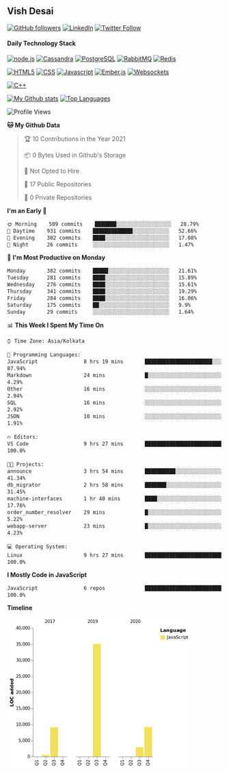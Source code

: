 ## Vish Desai

[![GitHub followers](https://img.shields.io/github/followers/shadyvd?style=for-the-badge&logoColor=white)](https://github.com/shadyvd?tab=followers)
[![LinkedIn](https://img.shields.io/badge/linkedin-%230077B5.svg?&style=for-the-badge&logo=linkedin&logoColor=white)](https://www.linkedin.com/in/vishdesai)
[![Twitter Follow](https://img.shields.io/badge/twitter-%231DA1F2.svg?&style=for-the-badge&logo=twitter&logoColor=white)](https://twitter.com/shadyvd)

#### Daily Technology Stack

[![node.js](https://img.shields.io/badge/node.js%20-%23339933.svg?&style=for-the-badge&logo=node.js&logoColor=white)](http://nodejs.org/)
[![Cassandra](https://img.shields.io/badge/cassandra-%231287B1.svg?&style=for-the-badge&logo=apache-cassandra&logoColor=white)](https://cassandra.apache.org)
[![PostgreSQL](https://img.shields.io/badge/postgres-%23316192.svg?&style=for-the-badge&logo=postgresql&logoColor=white)](https://www.postgresql.org)
[![RabbitMQ](https://img.shields.io/badge/rabbitmq-%23FF6600.svg?&style=for-the-badge&logo=redis&logoColor=white)](https://www.rabbitmq.com)
[![Redis](https://img.shields.io/badge/redis-%23DC382D.svg?&style=for-the-badge&logo=redis&logoColor=white)](https://www.redis.io)

[![HTML5](https://img.shields.io/badge/html5-%23E34F26.svg?&style=for-the-badge&logo=html5&logoColor=white)](https://en.wikipedia.org/wiki/HTML)
[![CSS](https://img.shields.io/badge/css-%23239120.svg?&style=for-the-badge&logo=css3&logoColor=white)](https://en.wikipedia.org/wiki/Cascading_Style_Sheets)
[![Javascript](https://img.shields.io/badge/javascript%20-%23323330.svg?&style=for-the-badge&logo=javascript&logoColor=white)](https://developer.mozilla.org/en-US/docs/Web/JavaScript)
[![Ember.js](https://img.shields.io/badge/ember-%23E04E39.svg?&style=for-the-badge&logo=ember.js&logoColor=white)](https://emberjs.com)
[![Websockets](https://img.shields.io/badge/websockets-%23010101.svg?&style=for-the-badge&logo=socket.io&logoColor=white)](https://developer.mozilla.org/en-US/docs/Web/API/WebSockets_API)

[![C++](https://img.shields.io/badge/c++%20-%2300599C.svg?&style=for-the-badge&logo=c%2B%2B&logoColor=white)](http://www.cplusplus.com/)

[![My Github stats](https://github-readme-stats.vercel.app/api?username=shadyvd&show_icons=true&line_height=33&count_private=true&include_all_commits=true)](https://github.com/shadyvd)
[![Top Languages](https://github-readme-stats.vercel.app/api/top-langs/?username=shadyvd)](https://github.com/shadyvd)

<!--START_SECTION:waka-->
![Profile Views](http://img.shields.io/badge/Profile%20Views-0-blue)

**🐱 My Github Data** 

> 🏆 10 Contributions in the Year 2021
 > 
> 📦 0 Bytes Used in Github's Storage 
 > 
> 🚫 Not Opted to Hire
 > 
> 📜 17 Public Repositories 
 > 
> 🔑 0 Private Repositories  
 > 
**I'm an Early 🐤** 

```text
🌞 Morning    509 commits    ███████░░░░░░░░░░░░░░░░░░   28.79% 
🌆 Daytime    931 commits    █████████████░░░░░░░░░░░░   52.66% 
🌃 Evening    302 commits    ████░░░░░░░░░░░░░░░░░░░░░   17.08% 
🌙 Night      26 commits     ░░░░░░░░░░░░░░░░░░░░░░░░░   1.47%

```
📅 **I'm Most Productive on Monday** 

```text
Monday       382 commits    █████░░░░░░░░░░░░░░░░░░░░   21.61% 
Tuesday      281 commits    ████░░░░░░░░░░░░░░░░░░░░░   15.89% 
Wednesday    276 commits    ████░░░░░░░░░░░░░░░░░░░░░   15.61% 
Thursday     341 commits    ████░░░░░░░░░░░░░░░░░░░░░   19.29% 
Friday       284 commits    ████░░░░░░░░░░░░░░░░░░░░░   16.06% 
Saturday     175 commits    ██░░░░░░░░░░░░░░░░░░░░░░░   9.9% 
Sunday       29 commits     ░░░░░░░░░░░░░░░░░░░░░░░░░   1.64%

```


📊 **This Week I Spent My Time On** 

```text
⌚︎ Time Zone: Asia/Kolkata

💬 Programming Languages: 
JavaScript               8 hrs 19 mins       ██████████████████████░░░   87.94% 
Markdown                 24 mins             █░░░░░░░░░░░░░░░░░░░░░░░░   4.29% 
Other                    16 mins             ░░░░░░░░░░░░░░░░░░░░░░░░░   2.94% 
SQL                      16 mins             ░░░░░░░░░░░░░░░░░░░░░░░░░   2.92% 
JSON                     10 mins             ░░░░░░░░░░░░░░░░░░░░░░░░░   1.91%

🔥 Editors: 
VS Code                  9 hrs 27 mins       █████████████████████████   100.0%

🐱‍💻 Projects: 
announce                 3 hrs 54 mins       ██████████░░░░░░░░░░░░░░░   41.34% 
db_migrator              2 hrs 58 mins       ███████░░░░░░░░░░░░░░░░░░   31.45% 
machine-interfaces       1 hr 40 mins        ████░░░░░░░░░░░░░░░░░░░░░   17.76% 
order_number_resolver    29 mins             █░░░░░░░░░░░░░░░░░░░░░░░░   5.22% 
webapp-server            23 mins             █░░░░░░░░░░░░░░░░░░░░░░░░   4.23%

💻 Operating System: 
Linux                    9 hrs 27 mins       █████████████████████████   100.0%

```

**I Mostly Code in JavaScript** 

```text
JavaScript               6 repos             █████████████████████████   100.0%

```


**Timeline**

![Chart not found](https://raw.githubusercontent.com/shadyvd/shadyvd/master/charts/bar_graph.png) 


<!--END_SECTION:waka-->
